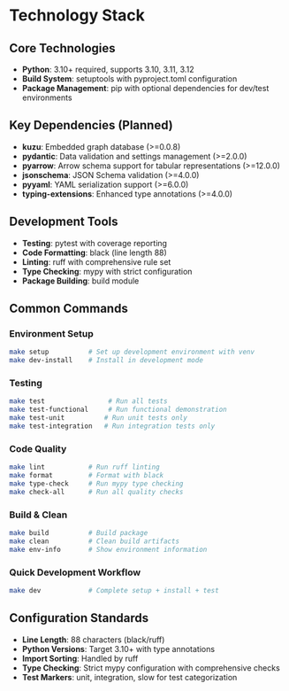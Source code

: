 # Technology Stack

## Core Technologies

- **Python**: 3.10+ required, supports 3.10, 3.11, 3.12
- **Build System**: setuptools with pyproject.toml configuration
- **Package Management**: pip with optional dependencies for dev/test environments

## Key Dependencies (Planned)

- **kuzu**: Embedded graph database (>=0.0.8)
- **pydantic**: Data validation and settings management (>=2.0.0)
- **pyarrow**: Arrow schema support for tabular representations (>=12.0.0)
- **jsonschema**: JSON Schema validation (>=4.0.0)
- **pyyaml**: YAML serialization support (>=6.0.0)
- **typing-extensions**: Enhanced type annotations (>=4.0.0)

## Development Tools

- **Testing**: pytest with coverage reporting
- **Code Formatting**: black (line length 88)
- **Linting**: ruff with comprehensive rule set
- **Type Checking**: mypy with strict configuration
- **Package Building**: build module

## Common Commands

### Environment Setup
```bash
make setup          # Set up development environment with venv
make dev-install    # Install in development mode
```

### Testing
```bash
make test                # Run all tests
make test-functional     # Run functional demonstration
make test-unit          # Run unit tests only
make test-integration   # Run integration tests only
```

### Code Quality
```bash
make lint           # Run ruff linting
make format         # Format with black
make type-check     # Run mypy type checking
make check-all      # Run all quality checks
```

### Build & Clean
```bash
make build          # Build package
make clean          # Clean build artifacts
make env-info       # Show environment information
```

### Quick Development Workflow
```bash
make dev            # Complete setup + install + test
```

## Configuration Standards

- **Line Length**: 88 characters (black/ruff)
- **Python Versions**: Target 3.10+ with type annotations
- **Import Sorting**: Handled by ruff
- **Type Checking**: Strict mypy configuration with comprehensive checks
- **Test Markers**: unit, integration, slow for test categorization
